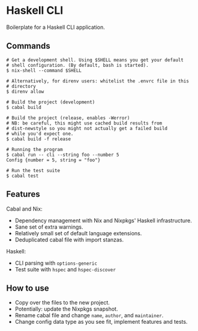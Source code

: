 # Haskell CLI

Boilerplate for a Haskell CLI application.

## Commands

```
# Get a development shell. Using $SHELL means you get your default
# shell configuration. (By default, bash is started).
$ nix-shell --command $SHELL

# Alternatively, for direnv users: whitelist the .envrc file in this
# directory
$ direnv allow

# Build the project (development)
$ cabal build

# Build the project (release, enables -Werror)
# NB: be careful, this might use cached build results from
# dist-newstyle so you might not actually get a failed build
# while you'd expect one.
$ cabal build -f release

# Running the program
$ cabal run -- cli --string foo --number 5
Config {number = 5, string = "foo"}

# Run the test suite
$ cabal test
```

## Features

Cabal and Nix:

 - Dependency management with Nix and Nixpkgs' Haskell infrastructure.
 - Sane set of extra warnings.
 - Relatively small set of default language extensions.
 - Deduplicated cabal file with import stanzas.

Haskell:

 - CLI parsing with `options-generic`
 - Test suite with `hspec` and `hspec-discover`

## How to use

 - Copy over the files to the new project.
 - Potentially: update the Nixpkgs snapshot.
 - Rename cabal file and change `name`, `author`, and `maintainer`.
 - Change config data type as you see fit, implement features and tests.
